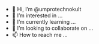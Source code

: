 - 👋 Hi, I’m @umprotechnokult
- 👀 I’m interested in ...
- 🌱 I’m currently learning ...
- 💞️ I’m looking to collaborate on ...
- 📫 How to reach me ...

<!---
umprotechnokult/umprotechnokult is a ✨ special ✨ repository because its `README.md` (this file) appears on your GitHub profile.
You can click the Preview link to take a look at your changes.
--->
